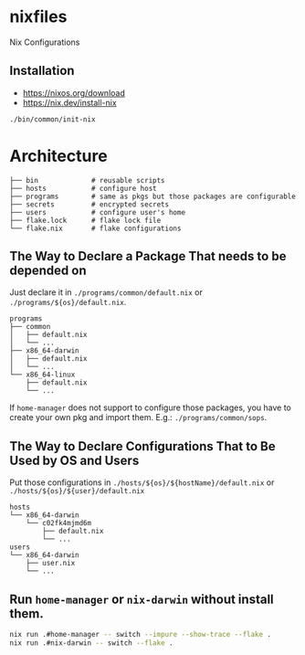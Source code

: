 # nixfiles

Nix Configurations

## Installation

- https://nixos.org/download
- https://nix.dev/install-nix

```sh
./bin/common/init-nix
```

# Architecture

```
├── bin             # reusable scripts
├── hosts           # configure host
├── programs        # same as pkgs but those packages are configurable
├── secrets         # encrypted secrets
├── users           # configure user's home
├── flake.lock      # flake lock file
└── flake.nix       # flake configurations
```

## The Way to Declare a Package That needs to be depended on

Just declare it in `./programs/common/default.nix` or `./programs/${os}/default.nix`.

```
programs
├── common
│   ├── default.nix
│   └── ...
├── x86_64-darwin
│   ├── default.nix
│   └── ...
└── x86_64-linux
    ├── default.nix
    └── ...
```

If `home-manager` does not support to configure those packages, you have to create your own pkg and import them. E.g.: `./programs/common/sops`.

## The Way to Declare Configurations That to Be Used by OS and Users

Put those configurations in `./hosts/${os}/${hostName}/default.nix` or `./hosts/${os}/${user}/default.nix`

```
hosts
└── x86_64-darwin
    └── c02fk4mjmd6m
        ├── default.nix
        └── ...
users
└── x86_64-darwin
    ├── user.nix
    └── ...
```

## Run `home-manager` or `nix-darwin` without install them.

```sh
nix run .#home-manager -- switch --impure --show-trace --flake .
nix run .#nix-darwin -- switch --flake .
